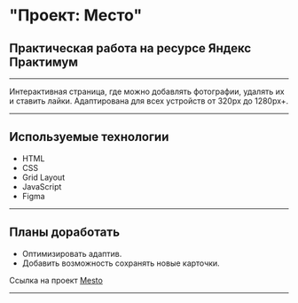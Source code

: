 # "Проект: Место"
## Практическая работа на ресурсе Яндекс Практимум

***

Интерактивная страница, где можно добавлять фотографии, удалять их и ставить лайки. Адаптирована для всех устройств от 320px до 1280px+.

***

## Используемые технологии
* HTML
* CSS
* Grid Layout
* JavaScript
* Figma

***

## Планы доработать
* Оптимизировать адаптив.
* Добавить возможность сохранять новые карточки.

Ссылка на проект [Mesto](https://stormina.github.io/mesto/)

***
